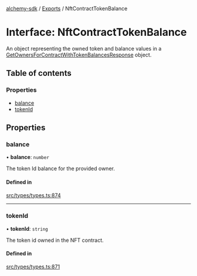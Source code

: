 [alchemy-sdk](../README.md) / [Exports](../modules.md) / NftContractTokenBalance

# Interface: NftContractTokenBalance

An object representing the owned token and balance values in a
[GetOwnersForContractWithTokenBalancesResponse](GetOwnersForContractWithTokenBalancesResponse.md) object.

## Table of contents

### Properties

- [balance](NftContractTokenBalance.md#balance)
- [tokenId](NftContractTokenBalance.md#tokenid)

## Properties

### balance

• **balance**: `number`

The token Id balance for the provided owner.

#### Defined in

[src/types/types.ts:874](https://github.com/alchemyplatform/alchemy-sdk-js/blob/f2b072e/src/types/types.ts#L874)

___

### tokenId

• **tokenId**: `string`

The token id owned in the NFT contract.

#### Defined in

[src/types/types.ts:871](https://github.com/alchemyplatform/alchemy-sdk-js/blob/f2b072e/src/types/types.ts#L871)
